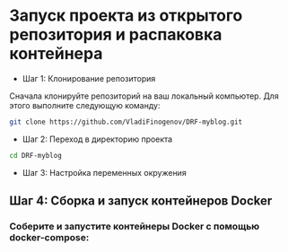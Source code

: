 # Запуск проекта из открытого репозитория и распаковка контейнера

* Шаг 1: Клонирование репозитория

Сначала клонируйте репозиторий на ваш локальный компьютер. Для этого выполните следующую команду:

```bash
git clone https://github.com/VladiFinogenov/DRF-myblog.git
```

* Шаг 2: Переход в директорию проекта

```bash
cd DRF-myblog
```

* Шаг 3: Настройка переменных окружения



## Шаг 4: Сборка и запуск контейнеров Docker

### Соберите и запустите контейнеры Docker с помощью docker-compose: